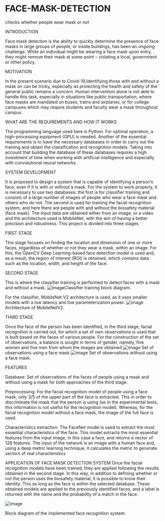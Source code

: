 # FACE-MASK-DETECTION
checks whether people wear mask or not

INTRODUCTION

Face mask detection is the ability to quickly determine the presence of face masks in large groups of people, or inside buildings, has been an ongoing challenge. While an individual might be wearing a face mask upon entry, they might remove their mask at some point – violating a local, government or other policy.

MOTIVATION

In the present scenario due to Covid-19,Identifying those with and without a mask on can be tricky, especially as protecting the health and safety of the general public remains a concern. Human intervention alone is not able to handle this task, especially in situations like public transportation, where face masks are mandated on buses, trains and airplanes, or for college campuses which may require students and faculty wear a mask throughout campus.

WHAT ARE THE REQUIREMENTS AND HOW IT WORKS

The programming language used here is Python. For optimal operation, a high-processing equipment (GPU) is needed. Another of the essential requirements is to have the necessary databases in order to carry out the training and obtain the classification and recognition models. Taking into account that building the database of these databases requires a high investment of time when working with artificial intelligence and especially with convolutional neural networks.

SYSTEM DEVELOPMENT

It is proposed to design a system that is capable of identifying a person’s face, even if it is with or without a mask. For the system to work properly, it is necessary to use two databases: the first is for classifier training and consists of a large number of images of people who wear a face mask and others who do not. The second is used for training the facial recognition system, and here there are people with and without the biosafety material (face mask). The input data are obtained either from an image, or a video and the architecture used is MobileNet, with the aim of having a better precision and robustness. This project is divided into three stages

FIRST STAGE

This stage focuses on finding the location and dimension of one or more faces, regardless of whether or not they wear a mask, within an image. For this, the OpenCV Deep Learning-based face detection model is used and, as a result, the region of interest (ROI) is obtained, which contains data such as the location, width, and height of the face.

SECOND STAGE

This is where the classifier training is performed to detect faces with a mask and without a mask.
![image](https://user-images.githubusercontent.com/101164581/158309807-dcfe19a2-fc86-49fa-9372-b6aa921968a0.png)Classifier training block diagram.

For the classifier, MobileNet V2 architecture is used, as it uses smaller models with a low latency and low parameterization power. 
![image](https://user-images.githubusercontent.com/101164581/158310298-8103165e-def5-4fbd-b046-333b3b2774e1.png)Architecture of MobileNetV2.

THIRD STAGE

Once the face of the person has been identified, in the third stage, facial recognition is carried out, for which a set of own observations is used that is built based on the faces of various people. For the construction of the set of observations, a balance is sought in terms of gender, namely, five women and five men from whom the images are obtained
![image](https://user-images.githubusercontent.com/101164581/158310636-8c484cd1-e380-45d3-9d1e-c515f88412be.png)
Set of observations using a face mask
![image](https://user-images.githubusercontent.com/101164581/158310675-35d9bdd7-9f93-4269-9c58-b87e148ec9b5.png)
Set of observations without using a face mask.

FEATURES

Database: Set of observations of the faces of people using a mask and without using a mask for both approaches of the third stage.

Preprocessing: For the facial recognition model of people using a face mask, only 3/5 of the upper part of the face is extracted. This in order to discriminate the mask that the person is using (as in the experimental tests, this information is not useful for the recognition model). Whereas, for the facial recognition model without a face mask, the image of the full face is used. 

Characteristics extraction: The FaceNet model is used to extract the most essential characteristics of the face. This model extracts the most essential features from the input image, in this case a face, and returns a vector of 128 features. The input of the network is an image with a human face and, using a deep metric learning technique, it calculates the metric to generate vectors of real characteristics 

APPLICATION OF FACE MASK DETECTION SYSTEM
Once the facial recognition models have been trained, they are applied following the results obtained in the second stage. In this way, in addition to defining whether or not the person uses the biosafety material, it is possible to know their identity. This as long as the face is within the selected database. These obtained models are applied to the previously identified faces, and a label is returned with the name and the probability of a match in the face.

![image](https://user-images.githubusercontent.com/101164581/158312992-4201be9c-8487-43e6-a07b-4813a0b2d894.png)

Block diagram of the implemented face recognition system.
